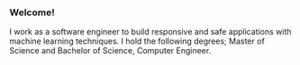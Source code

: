 ### Welcome!
I work as a software engineer to build responsive and safe applications with machine learning techniques.
I hold the following degrees; Master of Science and Bachelor of Science, Computer Engineer. 
